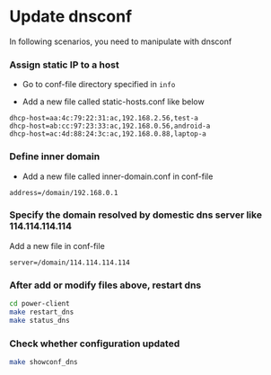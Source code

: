 # Update dnsconf

In following scenarios, you need to manipulate with dnsconf 

### Assign static IP to a host
* Go to conf-file directory specified in `info`

* Add a new file called static-hosts.conf like below
```
dhcp-host=aa:4c:79:22:31:ac,192.168.2.56,test-a
dhcp-host=ab:cc:97:23:33:ac,192.168.0.56,android-a
dhcp-host=ac:4d:88:24:3c:ac,192.168.0.88,laptop-a
```

### Define inner domain 
* Add a new file called inner-domain.conf in conf-file
```
address=/domain/192.168.0.1
```

### Specify the domain resolved by domestic dns server like 114.114.114.114
Add a new file in conf-file
```
server=/domain/114.114.114.114
```


### After add or modify files above, restart dns
```bash
cd power-client
make restart_dns
make status_dns
```

### Check whether configuration updated
```bash
make showconf_dns
```
